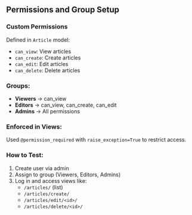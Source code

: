 ## Permissions and Group Setup

### Custom Permissions
Defined in `Article` model:
- `can_view`: View articles
- `can_create`: Create articles
- `can_edit`: Edit articles
- `can_delete`: Delete articles

### Groups:
- **Viewers** → can_view
- **Editors** → can_view, can_create, can_edit
- **Admins** → All permissions

### Enforced in Views:
Used `@permission_required` with `raise_exception=True` to restrict access.

### How to Test:
1. Create user via admin
2. Assign to group (Viewers, Editors, Admins)
3. Log in and access views like:
   - `/articles/` (list)
   - `/articles/create/`
   - `/articles/edit/<id>/`
   - `/articles/delete/<id>/`
